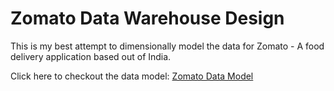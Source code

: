 # Zomato Data Warehouse Design

This is my best attempt to dimensionally model the data for Zomato - A food delivery application based out of India.

Click here to checkout the data model: [Zomato Data Model](https://viewer.diagrams.net/?tags=%7B%7D&lightbox=1&highlight=0000ff&edit=_blank&layers=1&nav=1&title=zomatoDataModel.drawio#Uhttps%3A%2F%2Fraw.githubusercontent.com%2FJayesh1024%2FzomatoDataWarehouse%2Fmain%2FzomatoDataModel.drawio)
